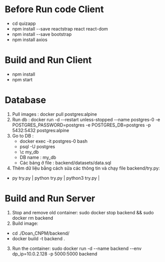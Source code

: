 # Before Run code Client 
-   cd quizapp
-   npm install --save reactstrap react react-dom
-   npm install --save bootstrap
-   npm install axios
# Build and Run Client
-   npm install
-   npm start
# Database
1. Pull images :  docker pull postgres:alpine
2. Run db :  docker run -d --restart unless-stopped --name postgres-0 -e POSTGRES_PASSWORD=postgres -e POSTGRES_DB=postgres -p 5432:5432 postgres:alpine
3. Go to DB :
    - docker exec -it postgres-0 bash
    - psql -U postgres
    - \c my_db
    - DB name : my_db
    - Các bảng ở file : backend/datasets/data.sql
4. Thêm dữ liệu bằng cách sửa các thông tin và chạy file backend/try.py: 
-   py try.py      |       python try.py      |       python3 try.py     |       
# Build and Run Server
1. Stop and remove old container: sudo docker stop backend && sudo docker rm backend
2. Build image:
-   cd ./Doan_CNPM/backend/
-   docker build -t backend .
3. Run the container: sudo docker run -d --name backend --env dp_ip=10.0.2.128 -p 5000:5000 backend
